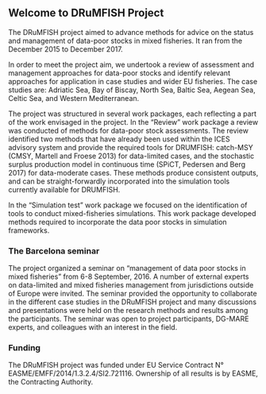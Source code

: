 ## Welcome to DRuMFISH Project

The DRuMFISH project aimed to advance methods for advice on the status and management of data-poor stocks in mixed fisheries. It ran from the December 2015 to December 2017.

In order to meet the project aim, we undertook a review of assessment and management approaches for data-poor stocks and identify relevant approaches for application in case studies and wider EU fisheries. The case studies are: Adriatic Sea, Bay of Biscay, North Sea, Baltic Sea, Aegean Sea, Celtic Sea, and Western Mediterranean.

The project was structured in several work packages, each reflecting a part of the work envisaged in the project. In the “Review” work package a review was conducted of methods for data-poor stock assessments. The review identified two methods that have already been used within the ICES advisory system and provide the required tools for DRUMFISH: catch-MSY (CMSY, Martell and Froese 2013) for data-limited cases, and the stochastic surplus production model in continuous time (SPiCT, Pedersen and Berg 2017) for data-moderate cases. These methods produce consistent outputs, and can be straight-forwardly incorporated into the simulation tools currently available for DRUMFISH.

In the “Simulation test” work package we focused on the identification of tools to conduct mixed-fisheries simulations. This work package developed  methods required to incorporate the data poor stocks in simulation frameworks.

### The Barcelona seminar

The project organized a seminar on “management of data poor stocks in mixed fisheries” from 6-8 September, 2016. A number of external experts on data-limited and mixed fisheries management from jurisdictions outside of Europe were invited. The seminar provided the opportunity to collaborate in the different case studies in the DRuMFISH project and many discussions and presentations were held on the research methods and results among the participants. The seminar was open to project participants, DG-MARE experts, and colleagues with an interest in the field.

### Funding

The DRuMFISH project was funded under EU Service Contract N° EASME/EMFF/2014/1.3.2.4/SI2.721116. Ownership of all results is by EASME, the Contracting Authority.
